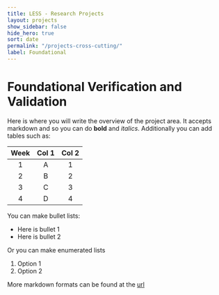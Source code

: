 ```yaml
---
title: LESS - Research Projects
layout: projects
show_sidebar: false
hide_hero: true
sort: date
permalink: "/projects-cross-cutting/"
label: Foundational
---
```


# Foundational Verification and Validation 

Here is where you will write the overview of the project area. It accepts markdown and so you can do **bold** and *italics*. Additionally you can add tables such as:

| Week | Col 1 | Col 2 |
|:----:|:-----:|:-----:|
| 1    | A     | 1     |
| 2    | B     | 2     |
| 3    | C     | 3     |
| 4    | D     | 4     |


You can make bullet lists:

* Here is bullet 1
* Here is bullet 2

Or you can make enumerated lists

1. Option 1
2. Option 2

More markdown formats can be found at the [url](https://guides.github.com/pdfs/markdown-cheatsheet-online.pdf)
